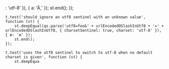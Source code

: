: 'utf-8' }), { a: 'Ã¸' });
        st.end();
    });

    t.test('should ignore an utf8 sentinel with an unknown value', function (st) {
        st.deepEqual(qs.parse('utf8=foo&' + urlEncodedOSlashInUtf8 + '=' + urlEncodedOSlashInUtf8, { charsetSentinel: true, charset: 'utf-8' }), { ø: 'ø' });
        st.end();
    });

    t.test('uses the utf8 sentinel to switch to utf-8 when no default charset is given', function (st) {
        st.deepEqua